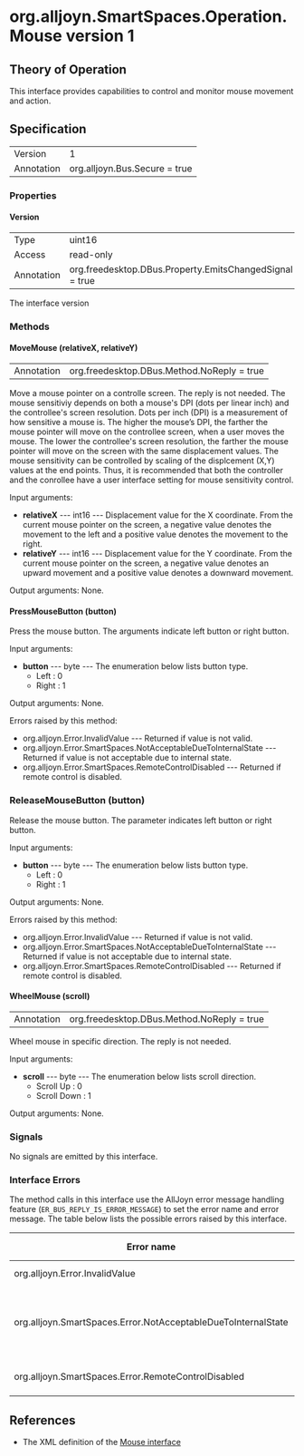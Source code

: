 # org.alljoyn.SmartSpaces.Operation.Mouse version 1

## Theory of Operation
This interface provides capabilities to control and monitor mouse movement
and action.

## Specification

|            |                                                                |
|------------|----------------------------------------------------------------|
| Version    | 1                                                              |
| Annotation | org.alljoyn.Bus.Secure = true                                  |

### Properties

#### Version

|            |                                                                |
|------------|----------------------------------------------------------------|
| Type       | uint16                                                         |
| Access     | read-only                                                      |
| Annotation | org.freedesktop.DBus.Property.EmitsChangedSignal = true        |

The interface version

### Methods

#### MoveMouse (relativeX, relativeY)

|            |                                                                |
|------------|----------------------------------------------------------------|
| Annotation | org.freedesktop.DBus.Method.NoReply = true                     |

Move a mouse pointer on a controlle screen. The reply is not needed. The mouse
sensitiviy depends on both a mouse's DPI (dots per linear inch) and the controllee's
screen resolution. Dots per inch (DPI) is a measurement of how sensitive a mouse
is. The higher the mouse’s DPI, the farther the mouse pointer will move on the
controllee screen, when a user moves the mouse. The lower the controllee's
screen resolution, the farther the mouse pointer will move on the screen with
the same displacement values. The mouse sensitivity can be controlled by scaling
of the displcement (X,Y) values at the end points. Thus, it is recommended that
both the controller and the conrollee have a user interface setting for mouse
sensitivity control.

Input arguments:
  * **relativeX** --- int16 --- Displacement value for the X coordinate. From
  the current mouse pointer on the screen, a negative value denotes the movement
  to the left and a positive value denotes the movement to the right.
  * **relativeY** --- int16 --- Displacement value for the Y coordinate. From
  the current mouse pointer on the screen, a negative value denotes an upward
  movement and a positive value denotes a downward movement.

Output arguments: None.

#### PressMouseButton (button)

Press the mouse button. The arguments indicate left button or right button.

Input arguments:
  * **button** --- byte --- The enumeration below lists button type.
    * Left : 0
    * Right : 1

Output arguments: None.

Errors raised by this method:
  * org.alljoyn.Error.InvalidValue --- Returned if value is not valid.
  * org.alljoyn.Error.SmartSpaces.NotAcceptableDueToInternalState --- Returned
  if value is not acceptable due to internal state.
  * org.alljoyn.Error.SmartSpaces.RemoteControlDisabled --- Returned if remote
  control is disabled.

### ReleaseMouseButton (button)

Release the mouse button. The parameter indicates left button or right button.

Input arguments:
  * **button** --- byte --- The enumeration below lists button type.
    * Left : 0
    * Right : 1

Output arguments: None.

Errors raised by this method:
  * org.alljoyn.Error.InvalidValue --- Returned if value is not valid.
  * org.alljoyn.Error.SmartSpaces.NotAcceptableDueToInternalState --- Returned
  if value is not acceptable due to internal state.
  * org.alljoyn.Error.SmartSpaces.RemoteControlDisabled --- Returned if remote
  control is disabled.

#### WheelMouse (scroll)

|            |                                                                |
|------------|----------------------------------------------------------------|
| Annotation | org.freedesktop.DBus.Method.NoReply = true                     |

Wheel mouse in specific direction. The reply is not needed.

Input arguments:
  * **scroll** --- byte --- The enumeration below lists scroll direction.
    * Scroll Up : 0
    * Scroll Down : 1

Output arguments: None.

### Signals

No signals are emitted by this interface.

### Interface Errors

The method calls in this interface use the AllJoyn error message handling
feature (`ER_BUS_REPLY_IS_ERROR_MESSAGE`) to set the error name and error
message. The table below lists the possible errors raised by this interface.

| Error name                                                    | Error message                                      |
|---------------------------------------------------------------|----------------------------------------------------|
| org.alljoyn.Error.InvalidValue                                | Invalid value                                      |
| org.alljoyn.SmartSpaces.Error.NotAcceptableDueToInternalState | The value is not acceptable due to internal state  |
| org.alljoyn.SmartSpaces.Error.RemoteControlDisabled           | Remote control disabled                            |

## References

  * The XML definition of the [Mouse interface](Mouse-v1.xml)
